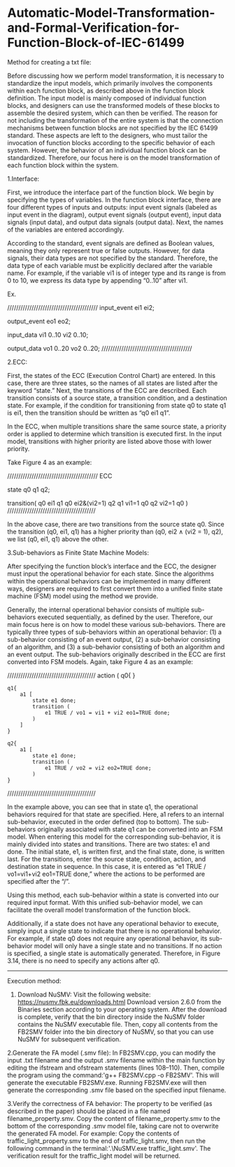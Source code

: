 # Automatic-Model-Transformation-and-Formal-Verification-for-Function-Block-of-IEC-61499

Method for creating a txt file​:

Before discussing how we perform model transformation, it is necessary to standardize the input models, which primarily involves the components within each function block, as described above in the function block definition. The input model is mainly composed of individual function blocks, and designers can use the transformed models of these blocks to assemble the desired system, which can then be verified. The reason for not including the transformation of the entire system is that the connection mechanisms between function blocks are not specified by the IEC 61499 standard. These aspects are left to the designers, who must tailor the invocation of function blocks according to the specific behavior of each system. However, the behavior of an individual function block can be standardized. Therefore, our focus here is on the model transformation of each function block within the system.

1.Interface:

First, we introduce the interface part of the function block.
We begin by specifying the types of variables. In the function block interface, there are four different types of inputs and outputs: input event signals (labeled as input event in the diagram), output event signals (output event), input data signals (input data), and output data signals (output data).
Next, the names of the variables are entered accordingly.

According to the standard, event signals are defined as Boolean values, meaning they only represent true or false outputs. However, for data signals, their data types are not specified by the standard. Therefore, the data type of each variable must be explicitly declared after the variable name.
For example, if the variable vi1 is of integer type and its range is from 0 to 10, we express its data type by appending “0..10” after vi1.

Ex.

/////////////////////////////////////////
input_event ei1 ei2;

output_event eo1 eo2;

input_data
vi1 0..10
vi2 0..10;

output_data
vo1 0..20
vo2 0..20;
/////////////////////////////////////////


2.ECC:

First, the states of the ECC (Execution Control Chart) are entered. In this case, there are three states, so the names of all states are listed after the keyword “state.”
Next, the transitions of the ECC are described. Each transition consists of a source state, a transition condition, and a destination state. For example, if the condition for transitioning from state q0 to state q1 is ei1, then the transition should be written as “q0 ei1 q1”.

In the ECC, when multiple transitions share the same source state, a priority order is applied to determine which transition is executed first. In the input model, transitions with higher priority are listed above those with lower priority.

Take Figure 4 as an example:

/////////////////////////////////////////
ECC

state q0 q1 q2;

transition(
q0 ei1 q1
q0 ei2&(vi2=1) q2
q1 vi1=1 q0
q2 vi2=1 q0
)
////////////////////////////////////////

In the above case, there are two transitions from the source state q0. Since the transition (q0, ei1, q1) has a higher priority than (q0, ei2 ∧ (vi2 = 1), q2), we list (q0, ei1, q1) above the other.


3.Sub-behaviors as Finite State Machine Models:

After specifying the function block’s interface and the ECC, the designer must input the operational behavior for each state. Since the algorithms within the operational behaviors can be implemented in many different ways, designers are required to first convert them into a unified finite state machine (FSM) model using the method we provide.

Generally, the internal operational behavior consists of multiple sub-behaviors executed sequentially, as defined by the user. Therefore, our main focus here is on how to model these various sub-behaviors. There are typically three types of sub-behaviors within an operational behavior: (1) a sub-behavior consisting of an event output, (2) a sub-behavior consisting of an algorithm, and (3) a sub-behavior consisting of both an algorithm and an event output. The sub-behaviors originally described in the ECC are first converted into FSM models. Again, take Figure 4 as an example:

////////////////////////////////////////
action (
	q0{
	}

	q1{
		a1 [
			state e1 done;
			transition (
				e1 TRUE / vo1 = vi1 + vi2 eo1=TRUE done;
			)
		]
	}
	 
	q2{
		a1 [
			state e1 done;
			transition (
				e1 TRUE / vo2 = vi2 eo2=TRUE done;
			)
	}
////////////////////////////////////////

In the example above, you can see that in state q1, the operational behaviors required for that state are specified. Here, a1 refers to an internal sub-behavior, executed in the order defined (top to bottom). The sub-behaviors originally associated with state q1 can be converted into an FSM model. When entering this model for the corresponding sub-behavior, it is mainly divided into states and transitions. There are two states: e1 and done. The initial state, e1, is written first, and the final state, done, is written last. For the transitions, enter the source state, condition, action, and destination state in sequence. In this case, it is entered as “e1 TRUE / vo1=vi1+vi2 eo1=TRUE done,” where the actions to be performed are specified after the “/”.

Using this method, each sub-behavior within a state is converted into our required input format. With this unified sub-behavior model, we can facilitate the overall model transformation of the function block.

Additionally, if a state does not have any operational behavior to execute, simply input a single state to indicate that there is no operational behavior. For example, if state q0 does not require any operational behavior, its sub-behavior model will only have a single state and no transitions. If no action is specified, a single state is automatically generated. Therefore, in Figure 3.14, there is no need to specify any actions after q0.



**************************************************************************************************



Execution method:

1. Download NuSMV:
Visit the following website:
https://nusmv.fbk.eu/downloads.html
Download version 2.6.0 from the Binaries section according to your operating system.
After the download is complete, verify that the bin directory inside the NuSMV folder contains the NuSMV executable file.
Then, copy all contents from the FB2SMV folder into the bin directory of NuSMV, so that you can use NuSMV for subsequent verification.

2.Generate the FA model (.smv file):
In FB2SMV.cpp, you can modify the input .txt filename and the output .smv filename within the main function by editing the ifstream and ofstream statements (lines 108–110). Then, compile the program using the command:'g++ FB2SMV.cpp -o FB2SMV'. This will generate the executable FB2SMV.exe. Running FB2SMV.exe will then generate the corresponding .smv file based on the specified input filename.

3.Verify the correctness of FA behavior:
The property to be verified (as described in the paper) should be placed in a file named filename_property.smv. Copy the content of filename_property.smv to the bottom of the corresponding .smv model file, taking care not to overwrite the generated FA model.
For example:
Copy the contents of traffic_light_property.smv to the end of traffic_light.smv, then run the following command in the terminal:'.\NuSMV.exe traffic_light.smv'. The verification result for the traffic_light model will be returned.
